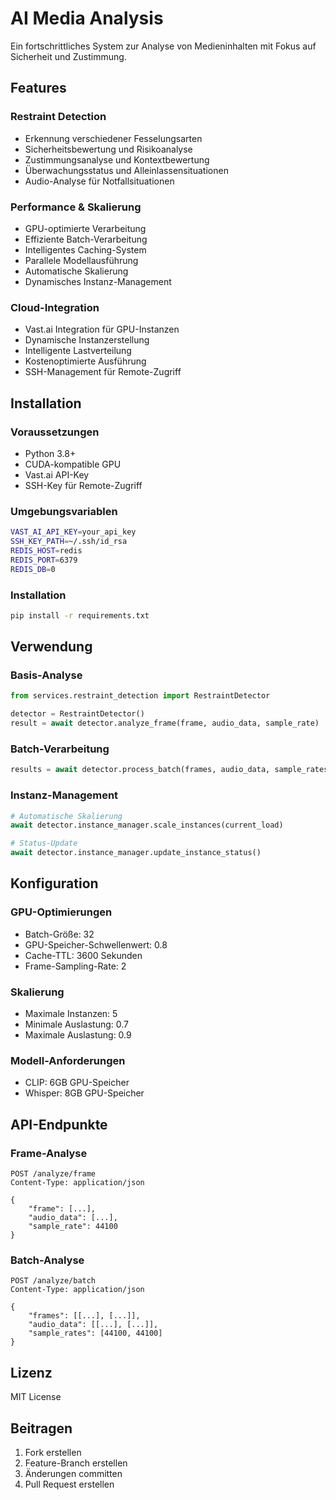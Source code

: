# AI Media Analysis

Ein fortschrittliches System zur Analyse von Medieninhalten mit Fokus auf Sicherheit und Zustimmung.

## Features

### Restraint Detection
- Erkennung verschiedener Fesselungsarten
- Sicherheitsbewertung und Risikoanalyse
- Zustimmungsanalyse und Kontextbewertung
- Überwachungsstatus und Alleinlassensituationen
- Audio-Analyse für Notfallsituationen

### Performance & Skalierung
- GPU-optimierte Verarbeitung
- Effiziente Batch-Verarbeitung
- Intelligentes Caching-System
- Parallele Modellausführung
- Automatische Skalierung
- Dynamisches Instanz-Management

### Cloud-Integration
- Vast.ai Integration für GPU-Instanzen
- Dynamische Instanzerstellung
- Intelligente Lastverteilung
- Kostenoptimierte Ausführung
- SSH-Management für Remote-Zugriff

## Installation

### Voraussetzungen
- Python 3.8+
- CUDA-kompatible GPU
- Vast.ai API-Key
- SSH-Key für Remote-Zugriff

### Umgebungsvariablen
```bash
VAST_AI_API_KEY=your_api_key
SSH_KEY_PATH=~/.ssh/id_rsa
REDIS_HOST=redis
REDIS_PORT=6379
REDIS_DB=0
```

### Installation
```bash
pip install -r requirements.txt
```

## Verwendung

### Basis-Analyse
```python
from services.restraint_detection import RestraintDetector

detector = RestraintDetector()
result = await detector.analyze_frame(frame, audio_data, sample_rate)
```

### Batch-Verarbeitung
```python
results = await detector.process_batch(frames, audio_data, sample_rates)
```

### Instanz-Management
```python
# Automatische Skalierung
await detector.instance_manager.scale_instances(current_load)

# Status-Update
await detector.instance_manager.update_instance_status()
```

## Konfiguration

### GPU-Optimierungen
- Batch-Größe: 32
- GPU-Speicher-Schwellenwert: 0.8
- Cache-TTL: 3600 Sekunden
- Frame-Sampling-Rate: 2

### Skalierung
- Maximale Instanzen: 5
- Minimale Auslastung: 0.7
- Maximale Auslastung: 0.9

### Modell-Anforderungen
- CLIP: 6GB GPU-Speicher
- Whisper: 8GB GPU-Speicher

## API-Endpunkte

### Frame-Analyse
```http
POST /analyze/frame
Content-Type: application/json

{
    "frame": [...],
    "audio_data": [...],
    "sample_rate": 44100
}
```

### Batch-Analyse
```http
POST /analyze/batch
Content-Type: application/json

{
    "frames": [[...], [...]],
    "audio_data": [[...], [...]],
    "sample_rates": [44100, 44100]
}
```

## Lizenz

MIT License

## Beitragen

1. Fork erstellen
2. Feature-Branch erstellen
3. Änderungen committen
4. Pull Request erstellen
